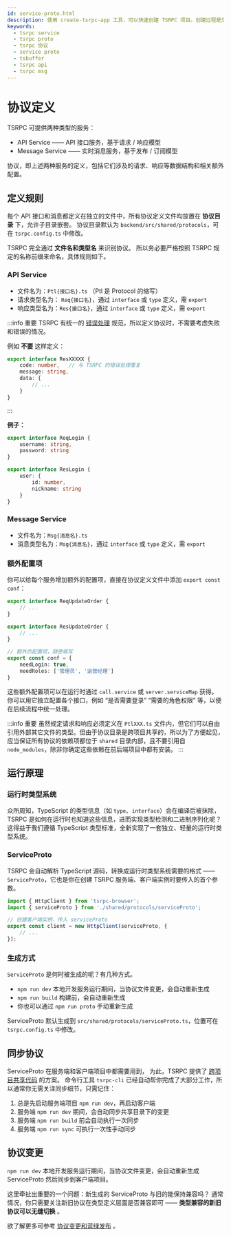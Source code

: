 ```yaml
---
id: service-proto.html
description: 使用 create-tsrpc-app 工具，可以快速创建 TSRPC 项目。创建过程是交互式的，在菜单上选择相应的配置，即可轻松创建包含前后端的 TSRPC 全栈应用项目。
keywords:
  - tsrpc service
  - tsrpc proto
  - tsrpc 协议
  - service proto
  - tsbuffer
  - tsrpc api
  - tsrpc msg
---
```


# 协议定义

TSRPC 可提供两种类型的服务：
- API Service —— API 接口服务，基于请求 / 响应模型
- Message Service —— 实时消息服务，基于发布 / 订阅模型

协议，即上述两种服务的定义，包括它们涉及的请求、响应等数据结构和相关额外配置。

## 定义规则

每个 API 接口和消息都定义在独立的文件中，所有协议定义文件均放置在 **协议目录** 下，允许子目录嵌套。
协议目录默认为 `backend/src/shared/protocols`，可在 `tsrpc.config.ts` 中修改。

TSRPC 完全通过 **文件名和类型名** 来识别协议。
所以务必要严格按照 TSRPC 规定的名称前缀来命名，具体规则如下。

### API Service
- 文件名为：`Ptl{接口名}.ts` （Ptl 是 Protocol 的缩写）
- 请求类型名为： `Req{接口名}`，通过 `interface` 或 `type` 定义，需 `export`
- 响应类型名为：`Res{接口名}`，通过 `interface` 或 `type` 定义，需 `export`

:::info 重要
TSRPC 有统一的 [错误处理](../engineering/error.html) 规范，所以定义协议时，不需要考虑失败和错误的情况。

例如 **不要** 这样定义：

```ts
export interface ResXXXXX {
    code: number,   // 与 TSRPC 的错误处理重复
    message: string,
    data: {
        // ...
    }
}
```
:::

**例子：**
```ts title="PtlLogin.ts"
export interface ReqLogin {
    username: string,
    password: string
}

export interface ResLogin {
    user: {
        id: number,
        nickname: string
    }
}
```

### Message Service
- 文件名为：`Msg{消息名}.ts`
- 消息类型名为：`Msg{消息名}`，通过 `interface` 或 `type` 定义，需 `export`

### 额外配置项

你可以给每个服务增加额外的配置项，直接在协议定义文件中添加 `export const conf`：

```ts title="order/PtlUpdateOrder.ts"
export interface ReqUpdateOrder {
    // ...
}

export interface ResUpdateOrder {
    // ...
}

// 额外的配置项，随便填写
export const conf = {
    needLogin: true,
    needRoles: ['管理员', '运营经理']
}
```

这些额外配置项可以在运行时通过 `call.service` 或 `server.serviceMap` 获得。
你可以用它独立配置各个接口，例如 “是否需要登录” “需要的角色权限” 等，以便在后续流程中统一处理。

:::info 重要
虽然规定请求和响应必须定义在 `PtlXXX.ts` 文件内，但它们可以自由引用外部其它文件的类型。但由于协议目录是跨项目共享的，所以为了方便起见，应当保证所有协议的依赖项都位于 `shared` 目录内部，且不要引用自 `node_modules`，除非你确定这些依赖在前后端项目中都有安装。
:::

## 运行原理

### 运行时类型系统

众所周知，TypeScript 的类型信息（如 `type`、`interface`）会在编译后被抹除，TSRPC 是如何在运行时也知道这些信息，进而实现类型检测和二进制序列化呢？
这得益于我们遵循 TypeScript 类型标准，全新实现了一套独立、轻量的运行时类型系统。

### ServiceProto

TSRPC 会自动解析 TypeScript 源码，转换成运行时类型系统需要的格式 —— `ServiceProto`，它也是你在创建 TSRPC 服务端、客户端实例时要传入的首个参数。

```ts
import { HttpClient } from 'tsrpc-browser';
import { serviceProto } from './shared/protocols/serviceProto';

// 创建客户端实例，传入 serviceProto
export const client = new HttpClient(serviceProto, {
    // ...
});
```

### 生成方式
`ServiceProto` 是何时被生成的呢？有几种方式。

- `npm run dev` 本地开发服务运行期间，当协议文件变更，会自动重新生成
- `npm run build` 构建前，会自动重新生成
- 你也可以通过 `npm run proto` 手动重新生成

ServiceProto 默认生成到 `src/shared/protocols/serviceProto.ts`，位置可在 `tsrpc.config.ts` 中修改。

## 同步协议

ServiceProto 在服务端和客户端项目中都需要用到，
为此，TSRPC 提供了 [跨项目共享代码](../engineering/share-codes.html) 的方案。
命令行工具 `tsrpc-cli` 已经自动帮你完成了大部分工作，所以通常你无需关注同步细节，只需记住：

1. 总是先启动服务端项目 `npm run dev`，再启动客户端
1. 服务端 `npm run dev` 期间，会自动同步共享目录下的变更
1. 服务端 `npm run build` 前会自动执行一次同步
1. 服务端 `npm run sync` 可执行一次性手动同步

## 协议变更

`npm run dev` 本地开发服务运行期间，当协议文件变更，会自动重新生成 ServiceProto 然后同步到客户端项目。

这里牵扯出重要的一个问题：新生成的 ServiceProto 与旧的能保持兼容吗？
通常情况，你只需要关注新旧协议在类型定义层面是否兼容即可 ——
**类型兼容的新旧协议可以无缝切换** 。

欲了解更多可参考 [协议变更和蓝绿发布](deployment/proto-change.html) 。